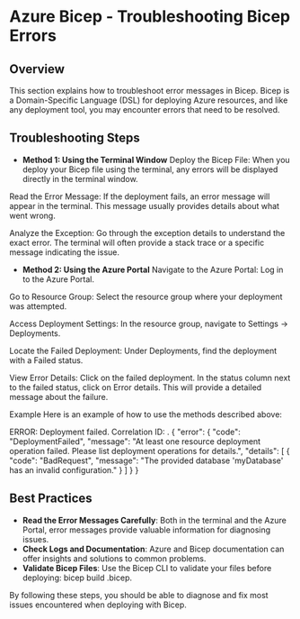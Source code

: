 
# Azure Bicep - Troubleshooting Bicep Errors

## Overview
This section explains how to troubleshoot error messages in Bicep. Bicep is a Domain-Specific Language (DSL) for deploying Azure resources, and like any deployment tool, you may encounter errors that need to be resolved.

## Troubleshooting Steps
- **Method 1: Using the Terminal Window**
Deploy the Bicep File:
When you deploy your Bicep file using the terminal, any errors will be displayed directly in the terminal window.

Read the Error Message:
If the deployment fails, an error message will appear in the terminal. This message usually provides details about what went wrong.

Analyze the Exception:
Go through the exception details to understand the exact error. The terminal will often provide a stack trace or a specific message indicating the issue.

- **Method 2: Using the Azure Portal**
Navigate to the Azure Portal:
Log in to the Azure Portal.

Go to Resource Group:
Select the resource group where your deployment was attempted.

Access Deployment Settings:
In the resource group, navigate to Settings -> Deployments.

Locate the Failed Deployment:
Under Deployments, find the deployment with a Failed status.

View Error Details:
Click on the failed deployment. In the status column next to the failed status, click on Error details. This will provide a detailed message about the failure.

Example
Here is an example of how to use the methods described above:

ERROR: Deployment failed. Correlation ID: <correlation-id>. {
  "error": {
    "code": "DeploymentFailed",
    "message": "At least one resource deployment operation failed. Please list deployment operations for details.",
    "details": [
      {
        "code": "BadRequest",
        "message": "The provided database 'myDatabase' has an invalid configuration."
      }
    ]
  }
}

## Best Practices
- **Read the Error Messages Carefully**: Both in the terminal and the Azure Portal, error messages provide valuable information for diagnosing issues.
- **Check Logs and Documentation**: Azure and Bicep documentation can offer insights and solutions to common problems.
- **Validate Bicep Files**: Use the Bicep CLI to validate your files before deploying: bicep build <file>.bicep.

By following these steps, you should be able to diagnose and fix most issues encountered when deploying with Bicep.